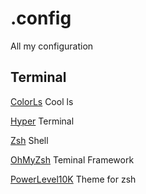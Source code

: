 # .config
All my configuration

## Terminal
[ColorLs](https://github.com/athityakumar/colorls) Cool ls

[Hyper](https://hyper.is/) Terminal

[Zsh](https://www.zsh.org/) Shell

[OhMyZsh](https://ohmyz.sh/) Teminal Framework

[PowerLevel10K](https://github.com/romkatv/powerlevel10k) Theme for zsh
